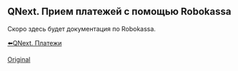 ## QNext. Прием платежей с помощью Robokassa

Скоро здесь будет документация по Robokassa.



[⬅️QNext. Платежи](/docs-test/ph/pay)
  
[Original](https://telegra.ph/QNext-Payments-Robokassa-01-01)